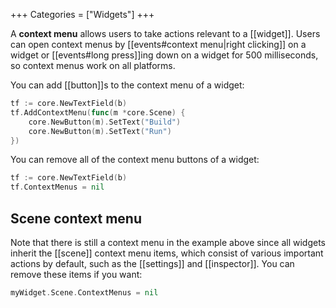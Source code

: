 +++
Categories = ["Widgets"]
+++

A **context menu** allows users to take actions relevant to a [[widget]]. Users can open context menus by [[events#context menu|right clicking]] on a widget or [[events#long press]]ing down on a widget for 500 milliseconds, so context menus work on all platforms.

You can add [[button]]s to the context menu of a widget:

```Go
tf := core.NewTextField(b)
tf.AddContextMenu(func(m *core.Scene) {
    core.NewButton(m).SetText("Build")
    core.NewButton(m).SetText("Run")
})
```

You can remove all of the context menu buttons of a widget:

```Go
tf := core.NewTextField(b)
tf.ContextMenus = nil
```

## Scene context menu

Note that there is still a context menu in the example above since all widgets inherit the [[scene]] context menu items, which consist of various important actions by default, such as the [[settings]] and [[inspector]]. You can remove these items if you want:

```go
myWidget.Scene.ContextMenus = nil
```
